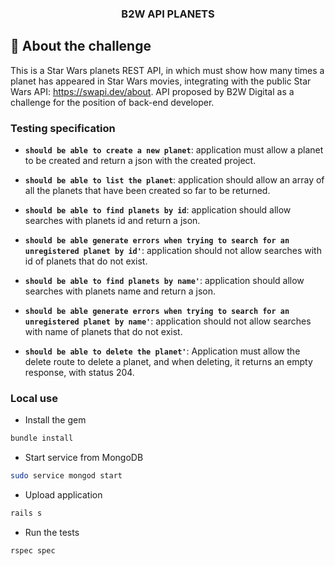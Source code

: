 <h3 align="center">
  B2W API PLANETS
</h3>

## :rocket: About the challenge

This is a Star Wars planets REST API, in which must show how many times a planet has appeared in Star Wars movies, integrating with the public Star Wars API: https://swapi.dev/about. 
API proposed by B2W Digital as a challenge for the position of back-end developer.

### Testing specification

- **`should be able to create a new planet`**: application must allow a planet to be created and return a json with the created project.

- **`should be able to list the planet`**: application should allow an array of all the planets that have been created so far to be returned.

- **`should be able to find planets by id`**: application should allow searches with planets id and return a json.

- **`should be able generate errors when trying to search for an unregistered planet by id'`**: application should not allow searches with id of planets that do not exist.

- **`should be able to find planets by name'`**: application should allow searches with planets name and return a json.

- **`should be able generate errors when trying to search for an unregistered planet by name'`**: application should not allow searches with name of planets that do not exist.

- **`should be able to delete the planet'`**: Application must allow the delete route to delete a planet, and when deleting, it returns an empty response, with status 204.

### Local use


* Install the gem

```sh
bundle install
```

* Start service from MongoDB

```sh
sudo service mongod start
```

* Upload application

```sh
rails s
```

* Run the tests

```sh
rspec spec
```

